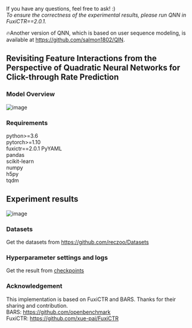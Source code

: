 If you have any questions, feel free to ask!  :)  
*To ensure the correctness of the experimental results, please run QNN in FuxiCTR==2.0.1.*

🔥Another version of QNN, which is based on user sequence modeling, is available at https://github.com/salmon1802/QIN.

## Revisiting Feature Interactions from the Perspective of Quadratic Neural Networks for Click-through Rate Prediction

### Model Overview
![image](https://github.com/user-attachments/assets/0dfa50ce-db90-4abc-8e54-d7639f649545)

### Requirements
python>=3.6  
pytorch>=1.10  
fuxictr==2.0.1
PyYAML  
pandas  
scikit-learn  
numpy  
h5py  
tqdm  

## Experiment results
![image](https://github.com/user-attachments/assets/fa6ce700-bc7e-4f0d-a49c-941d53a066e8)


### Datasets
Get the datasets from https://github.com/reczoo/Datasets

### Hyperparameter settings and logs
Get the result from [checkpoints](https://github.com/salmon1802/QNN/tree/main/checkpoints)

### Acknowledgement
This implementation is based on FuxiCTR and BARS. Thanks for their sharing and contribution.  
BARS: https://github.com/openbenchmark  
FuxiCTR: https://github.com/xue-pai/FuxiCTR

